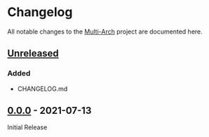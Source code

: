 # Changelog

All notable changes to the [Multi-Arch] project are documented here.

## [Unreleased]
<!-- Added, Changed, Deprecated, Removed, Fixed, Security sections here -->
### Added

- CHANGELOG.md

## [0.0.0] - 2021-07-13

Initial Release

<!-- Insert an entry after [unreleased] for each new release and update the tag in the URL for the compare. -->
[unreleased]: https://github.com/pdugas/multi-arch/compare/v0.0.0...HEAD
[0.0.0]: https://github.com/pdugas/multi-arch/releases/tag/v0.0.0
[multi-arch]: https://github.com/pdugas/multi-arch
